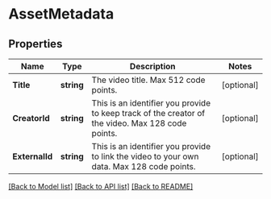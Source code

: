 # AssetMetadata

## Properties
Name | Type | Description | Notes
------------ | ------------- | ------------- | -------------
**Title** | **string** | The video title. Max 512 code points. | [optional] 
**CreatorId** | **string** | This is an identifier you provide to keep track of the creator of the video. Max 128 code points. | [optional] 
**ExternalId** | **string** | This is an identifier you provide to link the video to your own data. Max 128 code points. | [optional] 

[[Back to Model list]](../README.md#documentation-for-models) [[Back to API list]](../README.md#documentation-for-api-endpoints) [[Back to README]](../README.md)



